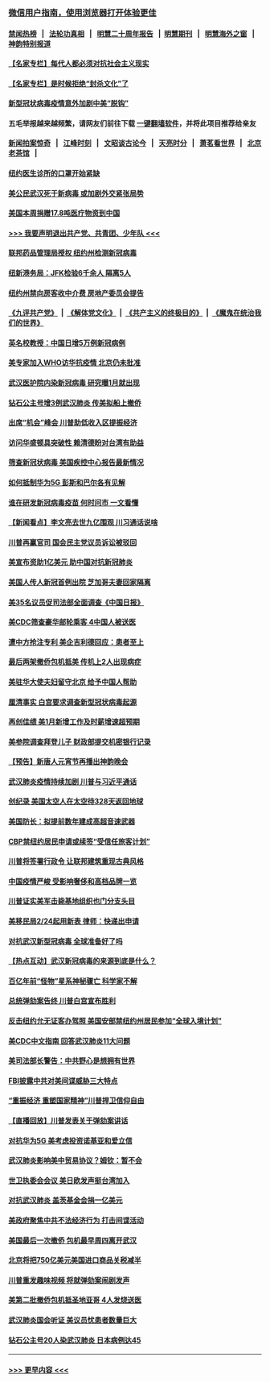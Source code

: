 ### [微信用户指南，使用浏览器打开体验更佳](https://github.com/gfw-breaker/banned-news1/blob/master/indexes/wechat-guide.md?t=0)
#### [禁闻热榜](热点新闻.md?t=0)  &nbsp;&nbsp;|&nbsp;&nbsp; [法轮功真相](https://github.com/gfw-breaker/truth/blob/master/README.md?t=0) &nbsp;&nbsp;|&nbsp;&nbsp; [明慧二十周年报告](https://github.com/gfw-breaker/mh-reports/blob/master/README.md?t=0) &nbsp;&nbsp;|&nbsp;&nbsp;[明慧期刊](https://github.com/gfw-breaker/mh-qikan) &nbsp;&nbsp;|&nbsp;&nbsp; [明慧海外之窗](https://github.com/gfw-breaker/mh-news/blob/master/README.md?t=0) &nbsp;&nbsp;|&nbsp;&nbsp; [神韵特别报道](https://github.com/gfw-breaker/mh-news/blob/master/shenyun.md?t=0)
#### [【名家专栏】每代人都必须对抗社会主义现实](../pages/nsc412/n11831412.md?t=02090922) 
#### [【名家专栏】是时候拒绝“封杀文化”了](../pages/nsc412/n11814093.md?t=02090922) 
#### [新型冠状病毒疫情意外加剧中美“脱钩”](../pages/nsc412/n11854475.md?t=02090922) 
#### 五毛举报越来越频繁，请网友们前往下载 [一键翻墙软件](https://github.com/gfw-breaker/ssr-accounts)，并将此项目推荐给亲友
#### [新闻拍案惊奇](https://github.com/gfw-breaker/banned-news1/blob/master/pages/link4.md) &nbsp;&nbsp;|&nbsp;&nbsp; [江峰时刻](https://github.com/gfw-breaker/banned-news1/blob/master/pages/link4.md) &nbsp;&nbsp;|&nbsp;&nbsp; [文昭谈古论今](https://github.com/gfw-breaker/banned-news1/blob/master/pages/link4.md) &nbsp;&nbsp;|&nbsp;&nbsp; [天亮时分](https://github.com/gfw-breaker/banned-news1/blob/master/pages/link4.md) &nbsp;&nbsp;|&nbsp;&nbsp; [萧茗看世界](https://github.com/gfw-breaker/banned-news1/blob/master/pages/link4.md) &nbsp;&nbsp;|&nbsp;&nbsp; [北京老茶馆](https://github.com/gfw-breaker/banned-news1/blob/master/pages/link4.md) &nbsp;&nbsp;|&nbsp;&nbsp; 
#### [纽约医生诊所的口罩开始紧缺](../pages/nsc412/n11853364.md?t=02090922) 
#### [美公民武汉死于新病毒 或加剧外交紧张局势](../pages/nsc412/n11854331.md?t=02090922) 
#### [美国本周捐赠17.8吨医疗物资到中国](../pages/nsc412/n11854269.md?t=02090922) 
#### [>>> 我要声明退出共产党、共青团、少年队 <<<](https://github.com/begood0513/goodnews/blob/master/quit/letter.md) 
#### [联邦药品管理局授权  纽约州检测新冠病毒](../pages/nsc412/n11853371.md?t=02090922) 
#### [纽新港务局：JFK检验6千余人  隔离5人](../pages/nsc412/n11853366.md?t=02090922) 
#### [纽约州禁向房客收中介费  房地产委员会提告](../pages/nsc412/n11853360.md?t=02090922) 
#### [《九评共产党》](https://github.com/begood0513/9ping.md/blob/master/README.md) &nbsp;|&nbsp; [《解体党文化》](../../../../jtdwh.md/blob/master/README.md)  &nbsp;|&nbsp; [《共产主义的终极目的》](../../../../gczydzjmd.md/blob/master/README.md) &nbsp;|&nbsp; [《魔鬼在统治我们的世界》](../../../../mgztzwmdsj.md/blob/master/README.md) 
#### [英名校教授：中国日增5万例新冠病例](../pages/nsc412/n11854174.md?t=02090922) 
#### [美专家加入WHO访华抗疫情 北京仍未批准](../pages/nsc412/n11854043.md?t=02090922) 
#### [武汉医护院内染新冠病毒 研究曝1月就出现](../pages/nsc412/n11852928.md?t=02090922) 
#### [钻石公主号增3例武汉肺炎 传美拟船上撤侨](../pages/nsc412/n11853240.md?t=02090922) 
#### [出席“机会”峰会 川普助低收入区提振经济](../pages/nsc412/n11853232.md?t=02090922) 
#### [访问华盛顿具突破性 赖清德盼对台湾有助益](../pages/nsc412/n11853129.md?t=02090922) 
#### [筛查新冠状病毒 美国疾控中心报告最新情况](../pages/nsc412/n11853070.md?t=02090922) 
#### [如何抵制华为5G 彭斯和巴尔各有见解](../pages/nsc412/n11852535.md?t=02090922) 
#### [谁在研发新冠病毒疫苗 何时问市 一文看懂](../pages/nsc412/n11852840.md?t=02090922) 
#### [【新闻看点】李文亮去世九亿围观 川习通话说啥](../pages/nsc412/n11852360.md?t=02090922) 
#### [川普再赢官司 国会民主党议员诉讼被驳回](../pages/nsc412/n11852287.md?t=02090922) 
#### [美宣布资助1亿美元 助中国对抗新冠肺炎](../pages/nsc412/n11852531.md?t=02090922) 
#### [美国人传人新冠首例出院 芝加哥夫妻回家隔离](../pages/nsc412/n11852452.md?t=02090922) 
#### [美35名议员促司法部全面调查《中国日报》](../pages/nsc412/n11852435.md?t=02090922) 
#### [美CDC筛查豪华邮轮乘客 4中国人被送医](../pages/nsc412/n11852085.md?t=02090922) 
#### [遭中方抢注专利 美企吉利德回应：患者至上](../pages/nsc412/n11852037.md?t=02090922) 
#### [最后两架撤侨包机抵美 传机上2人出现病症](../pages/nsc412/n11852173.md?t=02090922) 
#### [美驻华大使夫妇留守北京 给予中国人帮助](../pages/nsc412/n11852165.md?t=02090922) 
#### [厘清事实 白宫要求调查新型冠状病毒起源](../pages/nsc412/n11852106.md?t=02090922) 
#### [再创佳绩 美1月新增工作及时薪增速超预期](../pages/nsc412/n11852174.md?t=02090922) 
#### [美参院调查拜登儿子 财政部提交机密银行记录](../pages/nsc412/n11851808.md?t=02090922) 
#### [【预告】新唐人元宵节再播出神韵晚会](../pages/nsc412/n11843192.md?t=02090922) 
#### [武汉肺炎疫情持续加剧 川普与习近平通话](../pages/nsc412/n11851613.md?t=02090922) 
#### [创纪录 美国太空人在太空待328天返回地球](../pages/nsc412/n11851266.md?t=02090922) 
#### [美国防长：拟提前数年建成高超音速武器](../pages/nsc412/n11850959.md?t=02090922) 
#### [CBP禁纽约居民申请或续签“受信任旅客计划”](../pages/nsc412/n11850857.md?t=02090922) 
#### [川普将签署行政令 让联邦建筑重现古典风格](../pages/nsc412/n11850654.md?t=02090922) 
#### [中国疫情严峻 受影响奢侈和高档品牌一览](../pages/nsc412/n11850319.md?t=02090922) 
#### [川普证实美军击毙基地组织也门分支头目](../pages/nsc412/n11850383.md?t=02090922) 
#### [美移民局2/24起用新表 律师：快递出申请](../pages/nsc412/n11848220.md?t=02090922) 
#### [对抗武汉新型冠病毒 全球准备好了吗](../pages/nsc412/n11850142.md?t=02090922) 
#### [【热点互动】武汉新冠病毒的来源到底是什么？](../pages/nsc412/n11849749.md?t=02090922) 
#### [百亿年前“怪物”星系神秘骤亡 科学家不解](../pages/nsc412/n11849863.md?t=02090922) 
#### [总统弹劾案告终 川普白宫宣布胜利](../pages/nsc412/n11849985.md?t=02090922) 
#### [反击纽约允无证客办驾照  美国安部禁纽约州居民参加“全球入境计划”](../pages/nsc412/n11849828.md?t=02090922) 
#### [美CDC中文指南 回答武汉肺炎11大问题](../pages/nsc412/n11849703.md?t=02090922) 
#### [美司法部长警告：中共野心是想拥有世界](../pages/nsc412/n11849769.md?t=02090922) 
#### [FBI披露中共对美间谍威胁三大特点](../pages/nsc412/n11849700.md?t=02090922) 
#### [“重振经济 重塑国家精神”川普捍卫信仰自由](../pages/nsc412/n11849641.md?t=02090922) 
#### [【直播回放】川普发表关于弹劾案讲话](../pages/nsc412/n11849472.md?t=02090922) 
#### [对抗华为5G 美考虑投资诺基亚和爱立信](../pages/nsc412/n11849510.md?t=02090922) 
#### [武汉肺炎影响美中贸易协议？姆钦：暂不会](../pages/nsc412/n11849497.md?t=02090922) 
#### [世卫执委会会议 美日欧发声挺台湾加入](../pages/nsc412/n11849433.md?t=02090922) 
#### [对抗武汉肺炎 盖茨基金会捐一亿美元](../pages/nsc412/n11848953.md?t=02090922) 
#### [美政府聚焦中共不法经济行为 打击间谍活动](../pages/nsc412/n11849322.md?t=02090922) 
#### [美国最后一次撤侨 包机最早周四离开武汉](../pages/nsc412/n11849395.md?t=02090922) 
#### [北京将把750亿美元美国进口商品关税减半](../pages/nsc412/n11848896.md?t=02090922) 
#### [川普重发趣味视频 将就弹劾案闹剧发声](../pages/nsc412/n11848715.md?t=02090922) 
#### [美第二批撤侨包机抵圣地亚哥 4人发烧送医](../pages/nsc412/n11847923.md?t=02090922) 
#### [武汉肺炎国会听证 美议员忧患者数量巨大](../pages/nsc412/n11844851.md?t=02090922) 
#### [钻石公主号20人染武汉肺炎 日本病例达45](../pages/nsc412/n11847823.md?t=02090922) 

----
#### [ >>> 更早内容 <<< ](../indexes/nsc412-earlier.md)
